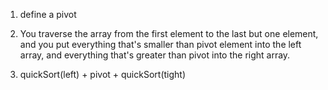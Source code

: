 1. define a pivot
2. You traverse the array from the first element to the last but one element, and you
put everything that's smaller than pivot element into the left array, and everything
that's greater than pivot into the right array.

3. quickSort(left) + pivot + quickSort(tight)